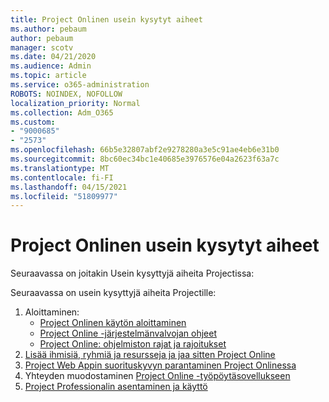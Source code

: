 ```yaml
---
title: Project Onlinen usein kysytyt aiheet
ms.author: pebaum
author: pebaum
manager: scotv
ms.date: 04/21/2020
ms.audience: Admin
ms.topic: article
ms.service: o365-administration
ROBOTS: NOINDEX, NOFOLLOW
localization_priority: Normal
ms.collection: Adm_O365
ms.custom:
- "9000685"
- "2573"
ms.openlocfilehash: 66b5e32807abf2e9278280a3e5c91ae4eb6e31b0
ms.sourcegitcommit: 8bc60ec34bc1e40685e3976576e04a2623f63a7c
ms.translationtype: MT
ms.contentlocale: fi-FI
ms.lasthandoff: 04/15/2021
ms.locfileid: "51809977"
---
```

# <a name="project-online-frequently-requested-topics"></a>Project Onlinen usein kysytyt aiheet

Seuraavassa on joitakin Usein kysyttyjä aiheita Projectissa:

Seuraavassa on usein kysyttyjä aiheita Projectille:
1.  Aloittaminen: 
    -   [Project Onlinen käytön aloittaminen](https://docs.microsoft.com/projectonline/get-started-with-project-online) 
    -   [Project Online -järjestelmänvalvojan ohjeet](https://docs.microsoft.com/projectonline/project-online) 
    -   [Project Online: ohjelmiston rajat ja rajoitukset](https://docs.microsoft.com/ProjectOnline/project-online-software-boundaries-and-limits) 
2.  [Lisää ihmisiä, ryhmiä ja resursseja ja jaa sitten Project Online](https://docs.microsoft.com/projectonline/step-2-add-people-to-project-online) 
3.  [Project Web Appin suorituskyvyn parantaminen Project Onlinessa](https://docs.microsoft.com/projectonline/tune-project-online-performance)
4.  Yhteyden muodostaminen [Project Online -työpöytäsovellukseen](https://docs.microsoft.com/projectonline/connect-to-project-online-with-the-project-online-desktop-client) 
5.  [Project Professionalin asentaminen ja käyttö](https://support.office.com/article/install-project-7059249b-d9fe-4d61-ab96-5c5bf435f281) 

